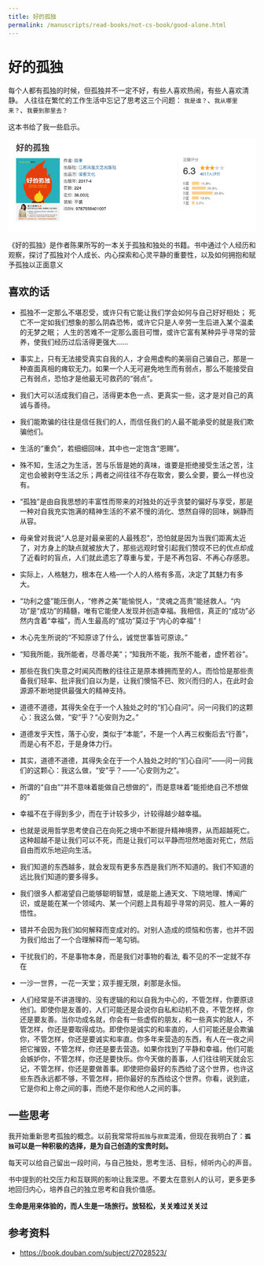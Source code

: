 ```yaml
---
title: 好的孤独
permalink: /manuscripts/read-books/not-cs-book/good-alone.html
---
```

# 好的孤独

每个人都有孤独的时候，但孤独并不一定不好，有些人喜欢热闹，有些人喜欢清静。
人往往在繁忙的工作生活中忘记了思考这三个问题：
`我是谁？`、`我从哪里来？`、`我要到那里去？`

这本书给了我一些启示。

![](../images/good-alone.png)

《好的孤独》是作者陈果所写的一本关于孤独和独处的书籍。书中通过个人经历和观察，探讨了孤独对个人成长、内心探索和心灵平静的重要性，以及如何拥抱和赋予孤独以正面意义

## 喜欢的话

- 孤独不一定那么不堪忍受，或许只有它能让我们学会如何与自己好好相处；
  死亡不一定如我们想象的那么阴森恐怖，或许它只是人辛劳一生后进入某个温柔的无梦之眠；
  人生的苦难不一定那么面目可憎，或许它富有某种异乎寻常的营养，使我们经历过后活得更强大……

- 事实上，只有无法接受真实自我的人，才会用虚构的美丽自己骗自己，那是一种直面真相的瘫软无力。如果一个人无可避免地生而有弱点，那么不能接受自己有弱点，恐怕才是他最无可救药的“弱点”。

- 我们大可以活成我们自己，活得更本色一点、更真实一些，这才是对自己的真诚与善待。
- 我们能欺骗的往往是信任我们的人，而信任我们的人最不能承受的就是我们欺骗他们。
- 生活的“重负”，若细细回味，其中也一定饱含“恩赐”。
- 殊不知，生活之为生活，苦与乐皆是她的真味，谁要是拒绝接受生活之苦，注定也会被剥夺生活之乐；两者之间往往不存在取舍，要么全要，要么一样也没有。
- “孤独”是由自我思想的丰富性而带来的对独处的近乎贪婪的偏好与享受，那是一种对自我充实饱满的精神生活的不紧不慢的消化、悠然自得的回味，娴静而从容。
- 母亲曾对我说“人总是对最亲密的人最残忍”，恐怕就是因为当我们距离太近了，对方身上的缺点就被放大了，那些远观时曾引起我们赞叹不已的优点却成了近看时的盲点，人们就此遗忘了尊重与爱，于是不再包容、不再心存感恩。
- 实际上，人格魅力，根本在人格–一个人的人格有多高，决定了其魅力有多大。
- “功利之盛”能压倒人，“修养之美”能愉悦人，“灵魂之高贵”能拯救人。“内功”是“成功”的精髓，唯有它能使人发现并创造幸福。我相信，真正的“成功”必然内含着“幸福”，而人生最高的“成功”莫过于“内心的幸福”！
- 木心先生所说的“不知原谅了什么，诚觉世事皆可原谅。”
- “知我所能，我所能者，尽善尽美”；“知我所不能，我所不能者，虚怀若谷”。
- 那些在我们失意之时闻风而散的往往正是原本蜂拥而至的人。而恰恰是那些责备我们轻率、批评我们自以为是，让我们懊恼不已、败兴而归的人，在此时会源源不断地提供最强大的精神支持。
- 道德不道德，其得失全在于一个人独处之时的“扪心自问”。问一问我们的这颗心：我这么做，“安”乎？“心安则为之。”
- 道德发乎天性，落于心安，类似于“本能”，不是一个人再三权衡后去“行善”，而是心有不忍，于是身体力行。
- 其实，道德不道德，其得失全在于一个人独处之时的“扪心自问”——问一问我们的这颗心：我这么做，“安”乎？——“心安则为之”。
- 所谓的“自由”“并不意味着能做自己想做的”，而是意味着“能拒绝自己不想做的”
- 幸福不在于得到多少，而在于计较多少，计较得越少越幸福。
- 也就是说用哲学思考使自己在向死之境中不断提升精神境界，从而超越死亡。这种超越不是让我们可以不死，而是让我们可以平静而坦然地面对死亡，然后自由而欢乐地迎向生活。
- 我们知道的东西越多，就会发现有更多东西是我们所不知道的。我们不知道的远比我们知道的要多得多。
- 我们很多人都渴望自己能够聪明智慧，或是能上通天文、下晓地理、博闻广识，或是能在某一个领域内、某一个问题上具有超乎寻常的洞见、胜人一筹的悟性。
- 错并不会因为我们如何解释而变成对的。对别人造成的烦恼和伤害，也并不因为我们给出了一个合理解释而一笔勾销。
- 干扰我们的，不是事物本身，而是我们对事物的看法, 看不见的不一定就不存在

- 一沙一世界，一花一天堂；双手握无限，刹那是永恒。

- 人们经常是不讲道理的、没有逻辑的和以自我为中心的，不管怎样，你要原谅他们。即使你是友善的，人们可能还是会说你自私和动机不良，不管怎样，你还是要友善。当你功成名就，你会有一些虚假的朋友，和一些真实的敌人，不管怎样，你还是要取得成功。即使你是诚实的和率直的，人们可能还是会欺骗你，不管怎样，你还是要诚实和率直。你多年来营造的东西，有人在一夜之间把它摧毁，不管怎样，你还是要去营造。如果你找到了平静和幸福，他们可能会嫉妒你，不管怎样，你还是要快乐。你今天做的善事，人们往往明天就会忘记，不管怎样，你还是要做善事。即使把你最好的东西给了这个世界，也许这些东西永远都不够，不管怎样，把你最好的东西给这个世界。你看，说到底，它是你和上帝之间的事，而绝不是你和他人之间的事。

## 一些思考

我开始重新思考孤独的概念。以前我常常将`孤独`与`寂寞`混淆，但现在我明白了：**`孤独`可以是一种积极的选择，是为自己创造的宝贵时刻。**

每天可以给自己留出一段时间，与自己独处，思考生活、目标，倾听内心的声音。

书中提到的社交压力和互联网的影响让我深思。不要太在意别人的认可，更多更多地回归内心，培养自己的独立思考和自我价值感。

**生命是用来体验的，而人生是一场旅行。放轻松，关关难过关关过**

## 参考资料

- <https://book.douban.com/subject/27028523/>
